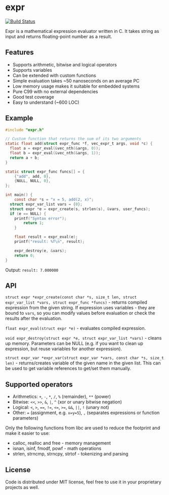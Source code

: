 # expr

[![Build Status](https://travis-ci.org/zserge/expr.svg?branch=master)](https://travis-ci.org/zserge/expr)

Expr is a mathematical expression evaluator written in C. It takes string as
input and returns floating-point number as a result.

## Features

* Supports arithmetic, bitwise and logical operators
* Supports variables
* Can be extended with custom functions
* Simple evaluation takes ~50 nanoseconds on an average PC
* Low memory usage makes it suitable for embedded systems
* Pure C99 with no external dependencies
* Good test coverage
* Easy to understand (~600 LOC)

## Example

```c
#include "expr.h"

// Custom function that returns the sum of its two arguments
static float add(struct expr_func *f, vec_expr_t args, void *c) {
  float a = expr_eval(&vec_nth(&args, 0));
  float b = expr_eval(&vec_nth(&args, 1));
  return a + b;
}

static struct expr_func funcs[] = {
	{"add", add, 0},
	{NULL, NULL, 0},
};

int main() {
	const char *s = "x = 5, add(2, x)";
  struct expr_var_list vars = {0};
  struct expr *e = expr_create(s, strlen(s), &vars, user_funcs);
  if (e == NULL) {
    printf("Syntax error");
		return 1;
	}

	float result = expr_eval(e);
	printf("result: %f\n", result);

	expr_destroy(e, &vars);
	return 0;
}
```

Output: `result: 7.000000`

## API

`struct expr *expr_create(const char *s, size_t len, struct expr_var_list
*vars, struct expr_func *funcs)` - returns compiled expression from the given
string. If expression uses variables - they are bound to `vars`, so you can
modify values before evaluation or check the results after the evaluation.

`float expr_eval(struct expr *e)` - evaluates compiled expression.

`void expr_destroy(struct expr *e, struct expr_var_list *vars)` - cleans up
memory. Parameters can be NULL (e.g. if you want to clean up expression, but
reuse variables for another expression).

`struct expr_var *expr_var(struct expr_var *vars, const char *s, size_t len)` -
returns/creates variable of the given name in the given list. This can be used
to get variable references to get/set them manually.

## Supported operators

* Arithmetics: `+`, `-`, `*`, `/`, `%` (remainder), `**` (power)
* Bitwise: `<<`, `>>`, `&`, `|`, `^` (xor or unary bitwise negation)
* Logical: `<`, `>`, `==`, `!=`, `<=`, `>=`, `&&`, `||`, `!` (unary not)
* Other: `=` (assignment, e.g. `x=y=5`), `,` (separates expressions or function parameters)

Only the following functions from libc are used to reduce the footprint and
make it easier to use:

* calloc, realloc and free - memory management
* isnan, isinf, fmodf, powf - math operations
* strlen, strncmp, strncpy, strtof - tokenizing and parsing

## License

Code is distributed under MIT license, feel free to use it in your proprietary
projects as well.

